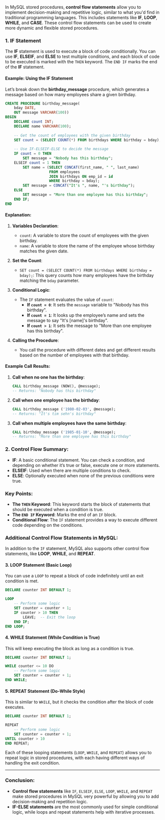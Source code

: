 In MySQL stored procedures, **control flow statements** allow you to implement decision-making and repetitive logic, similar to what you'd find in traditional programming languages. This includes statements like **IF**, **LOOP**, **WHILE**, and **CASE**. These control flow statements can be used to create more dynamic and flexible stored procedures. 

### 1. **IF Statement**

The **IF** statement is used to execute a block of code conditionally. You can use **IF**, **ELSEIF**, and **ELSE** to test multiple conditions, and each block of code to be executed is marked with the `THEN` keyword. The `END IF` marks the end of the **IF** statement.

#### Example: Using the **IF** Statement

Let’s break down the **birthday_message** procedure, which generates a message based on how many employees share a given birthday.

```sql
CREATE PROCEDURE birthday_message(
    bday DATE,
    OUT message VARCHAR(100))
BEGIN
    DECLARE count INT;
    DECLARE name VARCHAR(100);
    
    -- Get the count of employees with the given birthday
    SET count = (SELECT COUNT(*) FROM birthdays WHERE birthday = bday);
    
    -- Use IF-ELSEIF-ELSE to decide the message
    IF count = 0 THEN
        SET message = "Nobody has this birthday";
    ELSEIF count = 1 THEN
        SET name = (SELECT CONCAT(first_name, " ", last_name)
                    FROM employees
                    JOIN birthdays ON emp_id = id
                    WHERE birthday = bday);
        SET message = CONCAT("It's ", name, "'s birthday");
    ELSE
        SET message = "More than one employee has this birthday";
    END IF;
END
```

#### Explanation:

1. **Variables Declaration**:
    - `count`: A variable to store the count of employees with the given birthday.
    - `name`: A variable to store the name of the employee whose birthday matches the given date.

2. **Set the Count**:
    - `SET count = (SELECT COUNT(*) FROM birthdays WHERE birthday = bday);`: This query counts how many employees have the birthday matching the `bday` parameter.

3. **Conditional Logic**:
    - The `IF` statement evaluates the value of `count`:
        - **If `count = 0`**: It sets the `message` variable to "Nobody has this birthday".
        - **If `count = 1`**: It looks up the employee’s name and sets the message to say "It's [name]'s birthday".
        - **If `count > 1`**: It sets the message to "More than one employee has this birthday".

4. **Calling the Procedure**:
    - You call the procedure with different dates and get different results based on the number of employees with that birthday.

#### Example Call Results:

1. **Call when no one has the birthday**:
    ```sql
    CALL birthday_message (NOW(), @message);
    -- Returns: "Nobody has this birthday"
    ```

2. **Call when one employee has the birthday**:
    ```sql
    CALL birthday_message ('1980-02-03', @message);
    -- Returns: "It's tim sehn's birthday"
    ```

3. **Call when multiple employees have the same birthday**:
    ```sql
    CALL birthday_message ('1985-01-10', @message);
    -- Returns: "More than one employee has this birthday"
    ```

### 2. **Control Flow Summary**:

- **IF**: A basic conditional statement. You can check a condition, and depending on whether it’s true or false, execute one or more statements.
- **ELSEIF**: Used when there are multiple conditions to check.
- **ELSE**: Optionally executed when none of the previous conditions were true.

### Key Points:
- **The `THEN` Keyword**: This keyword starts the block of statements that should be executed when a condition is true.
- **The `END IF` Keyword**: Marks the end of an `IF` block.
- **Conditional Flow**: The `IF` statement provides a way to execute different code depending on the conditions.

### Additional Control Flow Statements in MySQL:

In addition to the `IF` statement, MySQL also supports other control flow statements, like **LOOP**, **WHILE**, and **REPEAT**.

#### 3. **LOOP Statement** (Basic Loop)

You can use a `LOOP` to repeat a block of code indefinitely until an exit condition is met.

```sql
DECLARE counter INT DEFAULT 1;

LOOP
    -- Perform some logic
    SET counter = counter + 1;
    IF counter > 10 THEN
        LEAVE;  -- Exit the loop
    END IF;
END LOOP;
```

#### 4. **WHILE Statement** (While Condition is True)

This will keep executing the block as long as a condition is true.

```sql
DECLARE counter INT DEFAULT 1;

WHILE counter <= 10 DO
    -- Perform some logic
    SET counter = counter + 1;
END WHILE;
```

#### 5. **REPEAT Statement** (Do-While Style)

This is similar to `WHILE`, but it checks the condition after the block of code executes.

```sql
DECLARE counter INT DEFAULT 1;

REPEAT
    -- Perform some logic
    SET counter = counter + 1;
UNTIL counter > 10
END REPEAT;
```

Each of these looping statements (`LOOP`, `WHILE`, and `REPEAT`) allows you to repeat logic in stored procedures, with each having different ways of handling the exit condition.

---

### Conclusion:

- **Control flow statements** like `IF`, `ELSEIF`, `ELSE`, `LOOP`, `WHILE`, and `REPEAT` make stored procedures in MySQL very powerful by allowing you to add decision-making and repetition logic.
- **IF-ELSE statements** are the most commonly used for simple conditional logic, while loops and repeat statements help with iterative processes.
